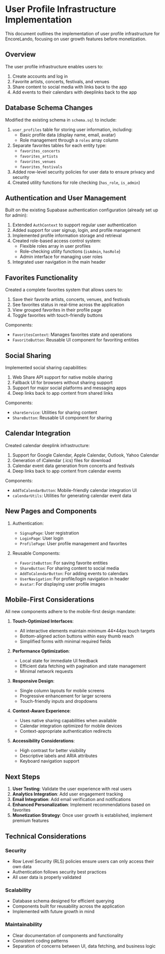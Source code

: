 # User Profile Infrastructure Implementation

This document outlines the implementation of user profile infrastructure for EncoreLando, focusing on user growth features before monetization.

## Overview

The user profile infrastructure enables users to:

1. Create accounts and log in
2. Favorite artists, concerts, festivals, and venues
3. Share content to social media with links back to the app
4. Add events to their calendars with deeplinks back to the app

## Database Schema Changes

Modified the existing schema in `schema.sql` to include:

1. `user_profiles` table for storing user information, including:
   - Basic profile data (display name, email, avatar)
   - Role management through a `roles` array column
2. Separate favorites tables for each entity type:
   - `favorites_concerts`
   - `favorites_artists`
   - `favorites_venues`
   - `favorites_festivals`
3. Added row-level security policies for user data to ensure privacy and security
4. Created utility functions for role checking (`has_role`, `is_admin`)

## Authentication and User Management

Built on the existing Supabase authentication configuration (already set up for admin):

1. Extended `AuthContext` to support regular user authentication
2. Added support for user signup, login, and profile management
3. Implemented profile information storage and retrieval
4. Created role-based access control system:
   - Flexible roles array in user profiles
   - Role-checking utility functions (`isAdmin`, `hasRole`)
   - Admin interface for managing user roles
5. Integrated user navigation in the main header

## Favorites Functionality

Created a complete favorites system that allows users to:

1. Save their favorite artists, concerts, venues, and festivals
2. See favorites status in real-time across the application
3. View grouped favorites in their profile page
4. Toggle favorites with touch-friendly buttons

Components:

- `FavoritesContext`: Manages favorites state and operations
- `FavoriteButton`: Reusable UI component for favoriting entities

## Social Sharing

Implemented social sharing capabilities:

1. Web Share API support for native mobile sharing
2. Fallback UI for browsers without sharing support
3. Support for major social platforms and messaging apps
4. Deep links back to app content from shared links

Components:

- `shareService`: Utilities for sharing content
- `ShareButton`: Reusable UI component for sharing

## Calendar Integration

Created calendar deeplink infrastructure:

1. Support for Google Calendar, Apple Calendar, Outlook, Yahoo Calendar
2. Generation of iCalendar (.ics) files for download
3. Calendar event data generation from concerts and festivals
4. Deep links back to app content from calendar events

Components:

- `AddToCalendarButton`: Mobile-friendly calendar integration UI
- `calendarUtils`: Utilities for generating calendar event data

## New Pages and Components

1. Authentication:

   - `SignupPage`: User registration
   - `LoginPage`: User login
   - `ProfilePage`: User profile management and favorites

2. Reusable Components:
   - `FavoriteButton`: For saving favorite entities
   - `ShareButton`: For sharing content to social media
   - `AddToCalendarButton`: For adding events to calendars
   - `UserNavigation`: For profile/login navigation in header
   - `Avatar`: For displaying user profile images

## Mobile-First Considerations

All new components adhere to the mobile-first design mandate:

1. **Touch-Optimized Interfaces**:

   - All interactive elements maintain minimum 44×44px touch targets
   - Bottom-aligned action buttons within easy thumb reach
   - Simplified forms with minimal required fields

2. **Performance Optimization**:

   - Local state for immediate UI feedback
   - Efficient data fetching with pagination and state management
   - Minimal network requests

3. **Responsive Design**:

   - Single column layouts for mobile screens
   - Progressive enhancement for larger screens
   - Touch-friendly inputs and dropdowns

4. **Context-Aware Experience**:

   - Uses native sharing capabilities when available
   - Calendar integration optimized for mobile devices
   - Context-appropriate authentication redirects

5. **Accessibility Considerations**:
   - High contrast for better visibility
   - Descriptive labels and ARIA attributes
   - Keyboard navigation support

## Next Steps

1. **User Testing**: Validate the user experience with real users
2. **Analytics Integration**: Add user engagement tracking
3. **Email Integration**: Add email verification and notifications
4. **Enhanced Personalization**: Implement recommendations based on favorites
5. **Monetization Strategy**: Once user growth is established, implement premium features

## Technical Considerations

### Security

- Row Level Security (RLS) policies ensure users can only access their own data
- Authentication follows security best practices
- All user data is properly validated

### Scalability

- Database schema designed for efficient querying
- Components built for reusability across the application
- Implemented with future growth in mind

### Maintainability

- Clear documentation of components and functionality
- Consistent coding patterns
- Separation of concerns between UI, data fetching, and business logic
